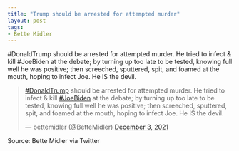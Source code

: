 ```yaml
---
title: "Trump should be arrested for attempted murder"
layout: post
tags:
- Bette Midler
---
```


\#DonaldTrump should be arrested for attempted murder. He tried to infect &amp; kill #JoeBiden at the debate; by turning up too late to be tested, knowing full well he was positive; then screeched, sputtered, spit, and foamed at the mouth, hoping to infect Joe. He IS the devil.

<blockquote class="twitter-tweet"><p lang="en" dir="ltr"><a href="https://twitter.com/hashtag/DonaldTrump?src=hash&amp;ref_src=twsrc%5Etfw">#DonaldTrump</a> should be arrested for attempted murder. He tried to infect &amp; kill <a href="https://twitter.com/hashtag/JoeBiden?src=hash&amp;ref_src=twsrc%5Etfw">#JoeBiden</a> at the debate; by turning up too late to be tested, knowing full well he was positive; then screeched, sputtered, spit, and foamed at the mouth, hoping to infect Joe. He IS the devil.</p>&mdash; bettemidler (@BetteMidler) <a href="https://twitter.com/BetteMidler/status/1466668751563198465?ref_src=twsrc%5Etfw">December 3, 2021</a></blockquote> <script async src="https://platform.twitter.com/widgets.js" charset="utf-8"></script>

Source: Bette Midler via Twitter
